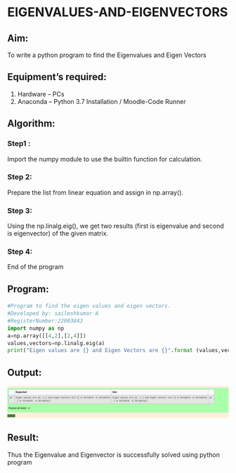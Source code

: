 # EIGENVALUES-AND-EIGENVECTORS
## Aim:
To write a python program to find the Eigenvalues and Eigen Vectors
## Equipment’s required:
1. 	Hardware – PCs
2. 	Anaconda – Python 3.7 Installation / Moodle-Code Runner
## Algorithm:
### Step1 : 
Import the numpy module to use the builtin function for calculation.
### Step 2: 
Prepare the list from linear equation and assign in np.array().
### Step 3: 
Using the np.linalg.eig(),  we get two results (first is eigenvalue and second is eigenvector) of the given matrix.
### Step 4: 
 End of the program

## Program:
```python
#Program to find the eigen values and eigen vectors.
#Developed by: saileshkumar A
#RegisterNumber:22003843
import numpy as np
a=np.array([[4,2],[2,4]])
values,vectors=np.linalg.eig(a)
print("Eigen values are {} and Eigen Vectors are {}".format (values,vectors))
```

## Output:
![output](e2.png)
## Result:
Thus the Eigenvalue and Eigenvector is successfully solved using python program
